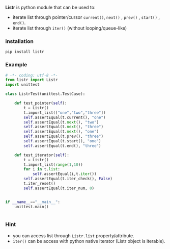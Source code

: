  **Listr**  is python module that can be used to:
- iterate list through pointer/cursor  `current()`,  `next()` ,  `prev()` ,   `start()` ,  `end()`.
- iterate list through  `iter()` (without looping/queue-like)

### installation
```
pip install listr
```

### Example
```python
# -*- coding: utf-8 -*-
from listr import Listr
import unittest

class ListrTest(unittest.TestCase):

	def test_pointer(self):
		t = Listr()
		t.import_list(["one","two","three"])
		self.assertEqual(t.current(), "one")
		self.assertEqual(t.next(), "two")
		self.assertEqual(t.next(), "three")
		self.assertEqual(t.next(), "one")
		self.assertEqual(t.prev(), "three")
		self.assertEqual(t.start(), "one")
		self.assertEqual(t.end(), "three")

	def test_iterator(self):
		t = Listr()
		t.import_list(range(1,10))
		for i in t.list:
			self.assertEqual(i,t.iter())
		self.assertEqual(t.iter_check(), False)
		t.iter_reset()
		self.assertEqual(t.iter_num, 0)


if __name__=="__main__":
	unittest.main()
	

```

### Hint
- you can access list through  `Listr.list` property/attribute.
-  `iter()` can be access with python native iterator (Listr object is iterable).